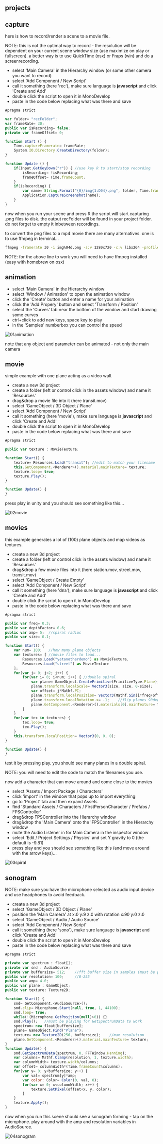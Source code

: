 projects
--------------------

capture
--

here is how to record/render a scene to a movie file.

NOTE: this is not the optimal way to record - the resolution will be dependent on your current scene window size (use maximize on play or fullscreen). a better way is to use QuickTime (osx) or Fraps (win) and do a screenrecording.

* select 'Main Camera' in the Hierarchy window (or some other camera you want to record)
* select 'Add Component / New Script'
* call it something (here 'rec'), make sure language is **javascript** and click 'Create and Add'
* double click the script to open it in MonoDevelop
* paste in the code below replacing what was there and save


```javascript
#pragma strict

var folder= "recFolder";
var frameRate= 30;
public var isRecording= false;
private var frameOffset= 0;

function Start () {
    Time.captureFramerate= frameRate;
    System.IO.Directory.CreateDirectory(folder);
}

function Update () {
    if(Input.GetKeyDown("r")) {	//use key R to start/stop recording
        isRecording= !isRecording;
        frameOffset= Time.frameCount;
    }
    if(isRecording) {
        var name= String.Format("{0}/img{1:D04}.png", folder, Time.frameCount-frameOffset);
        Application.CaptureScreenshot(name);
    }
}
```

now when you run your scene and press R the script will start capturing .png files to disk. the output recFolder will be found in your project folder. do not forget to empty it inbetween recordings.

to convert the png files to a mp4 movie there are many alternatives. one is to use ffmpeg in terminal...

```bash
ffmpeg -framerate 30 -i img%04d.png -s:v 1280x720 -c:v libx264 -profile:v high -crf 25 -pix_fmt yuv420p output.mp4
```

NOTE: for the above line to work you will need to have ffmpeg installed (easy with homebrew on osx)

animation
--

* select 'Main Camera' in the Hierarchy window
* select 'Window / Animation' to open the animation window
* click the 'Create' button and enter a name for your animation
* click the 'Add Propery' button and select 'Transform / Position'
* select the 'Curves' tab near the bottom of the window and start drawing some curves
* ctrl+click to add new keys, space key to play
* in the 'Samples' numberbox you can control the speed

![01animation](01animation.png?raw=true "animation")

note that any object and parameter can be animated - not only the main camera

movie
--

simple example with one plane acting as a video wall.

* create a new 3d project
* create a folder (left or control click in the assets window) and name it 'Resources'
* drag&drop a movie file into it (here transit.mov)
* select 'GameObject / 3D Object / Plane'
* select 'Add Component / New Script'
* call it something (here 'movie'), make sure language is **javascript** and click 'Create and Add'
* double click the script to open it in MonoDevelop
* paste in the code below replacing what was there and save

```javascript
#pragma strict

public var texture : MovieTexture;

function Start() {
    texture= Resources.Load("transit"); //edit to match your filename
    this.GetComponent.<Renderer>().material.mainTexture= texture;
    texture.loop= true;
    texture.Play();
}

function Update() {
}
```

press play in unity and you should see something like this...

![02movie](02movie.png?raw=true "movie")

movies
--

this example generates a lot of (100) plane objects and map videos as textures.

* create a new 3d project
* create a folder (left or control click in the assets window) and name it 'Resources'
* drag&drop a few movie files into it (here station.mov, street.mov, transit.mov)
* select 'GameObject / Create Empty'
* select 'Add Component / New Script'
* call it something (here 'dna'), make sure language is **javascript** and click 'Create and Add'
* double click the script to open it in MonoDevelop
* paste in the code below replacing what was there and save

```javascript
#pragma strict

public var freq= 0.3;
public var depthFactor= 0.6;
public var amp= 5;	//spiral radius
public var size= 0.1;

function Start() {
    var num= 100;	//how many plane objects
    var textures= [	//movie files to load...
        Resources.Load("yetanotherdemo") as MovieTexture,
        Resources.Load("street") as MovieTexture
    ];
    for(var j= 0; j<2; j++) {
        for(var i= 0; i<num; i++) {	//double spiral
            var plane= GameObject.CreatePrimitive(PrimitiveType.Plane);
            plane.transform.localScale= Vector3(size, size, 0-size);
            var offset= j*Mathf.PI;
            plane.transform.localPosition= Vector3(Mathf.Sin(i*freq+offset)*amp, Mathf.Cos(i*freq+offset)*amp, i*depthFactor);
            plane.transform.localRotation.x= -1;	//flip planes 90degrees facing the camera
            plane.GetComponent.<Renderer>().materials[0].mainTexture= textures[(j+i)%textures.length];
        }
    }
    for(var tex in textures) {
        tex.loop= true;
        tex.Play();
    }
    this.transform.localPosition= Vector3(0, 0, 0);
}

function Update() {
}
```

test it by pressing play. you should see many planes in a double spiral.

NOTE: you will need to edit the code to match the filenames you use.

now add a character that can move around and come close to the movies

* select 'Assets / Import Package / Characters'
* click 'import' in the window that pops up to import everything
* go to 'Project' tab and then expand Assets
* find 'Standard Assets / Characters / FirstPersonCharacter / Prefabs / FPSController'
* drag&drop FPSController into the Hierarchy window
* drag&drop the 'Main Camera' onto the 'FPSController' in the Hierarchy window
* mute the Audio Listener in for Main Camera in the inspector window
* select 'Edit / Project Settings / Physics' and set Y gravity to 0 (the default is -9.81)
* press play and you should see something like this (and move around with the arrow keys)...

![03spiral](03spiral.png?raw=true "spiral")

sonogram
--

NOTE: make sure you have the microphone selected as audio input device and use headphones to avoid feedback.

* create a new 3d project
* select 'GameObject / 3D Object / Plane'
* position the 'Main Camera' at x:0 y:9 z:0 with rotation x:90 y:0 z:0
* select 'GameObject / Audio / Audio Source'
* select 'Add Component / New Script'
* call it something (here 'sono'), make sure language is **javascript** and click 'Create and Add'
* double click the script to open it in MonoDevelop
* paste in the code below replacing what was there and save

```javascript
#pragma strict

private var spectrum : float[];
private var snd : AudioSource;
private var buffersize= 512;    //fft buffer size in samples (must be power-of-two)
public var resolution= 100;		//0-255
public var amp= 4.0;
public var plane : GameObject;
public var texture: Texture2D;

function Start() {
    snd= GetComponent.<AudioSource>();
    snd.clip= Microphone.Start(null, true, 1, 44100);
    snd.loop= true;
    while(!(Microphone.GetPosition(null)>0)) {}
    snd.Play();   //must be playing for GetSpectrumData to work
    spectrum= new float[buffersize];
    plane= GameObject.Find("Plane");
    texture= new Texture2D(256, buffersize);	//max resolution
    plane.GetComponent.<Renderer>().material.mainTexture= texture;
}
function Update() {
    snd.GetSpectrumData(spectrum, 0, FFTWindow.Hanning);
    var columns= Mathf.Clamp(resolution, 1, texture.width);
    var columnWidth= texture.width/columns;
    var offset= columnWidth*(Time.frameCount%columns);
    for(var y= 0; y<buffersize; y++) {
        var val= spectrum[y]*amp;
        var color: Color= Color(0, val, 0);
        for(var x= 0; x<columnWidth; x++) {
            texture.SetPixel(offset+x, y, color);
        }
    }
    texture.Apply();
}
```

now when you run this scene should see a sonogram forming - tap on the microphone. play around with the amp and resolution variables in AudioSource.

![04sonogram](04sonogram.png?raw=true "sonogram")
